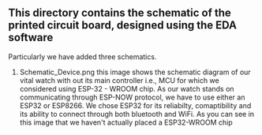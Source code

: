 ## This directory contains the schematic of the printed circuit board, designed using the EDA software 

Particularly we have added three schematics.

1. Schematic_Device.png
   this image shows the schematic diagram of our vital watch with out its main controller i.e., MCU for which we considered using ESP-32 - WROOM chip. As our watch     stands on communicating through ESP-NOW protocol, we have to use either an ESP32 or ESP8266. We chose ESP32 for its reliabilty, comaptibility and its ability to connect through both bluetooth and WiFi. As you can see in this image that we haven't actually placed a ESP32-WROOM chip  
